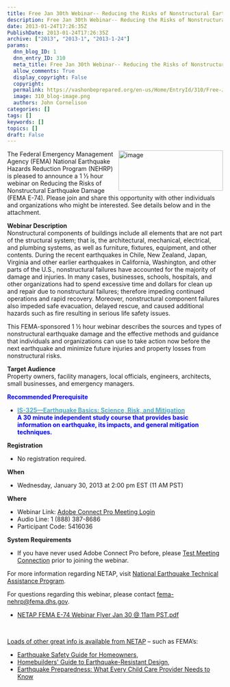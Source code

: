 ```yaml
---
title: Free Jan 30th Webinar-- Reducing the Risks of Nonstructural Earthquake Damage (FEMA E-74)
description: Free Jan 30th Webinar-- Reducing the Risks of Nonstructural Earthquake Damage (FEMA E-74)
date: 2013-01-24T17:26:35Z
PublishDate: 2013-01-24T17:26:35Z
archive: ["2013", "2013-1", "2013-1-24"]
params:
  dnn_blog_ID: 1
  dnn_entry_ID: 310
  meta_title: Free Jan 30th Webinar-- Reducing the Risks of Nonstructural Earthquake Damage (FEMA E-74)
  allow_comments: True
  display_copyright: False
  copyright:
  permalink: https://vashonbeprepared.org/en-us/Home/EntryId/310/Free-Jan-30th-Webinar-Reducing-the-Risks-of-Nonstructural-Earthquake-Damage-FEMA-E-74
  image: 310_blog-image.png
  authors: John Cornelison
categories: []
tags: []
keywords: []
topics: []
draft: False
---
```


<p><a href="./images/310/Windows-Live-Writer-d6b2e04ebc2d_823B-image_2.png"><img style="background-image: none; border-bottom: 0px; border-left: 0px; margin: 0px 0px 5px 5px; padding-left: 0px; padding-right: 0px; display: inline; float: right; border-top: 0px; border-right: 0px; padding-top: 0px" title="image" border="0" alt="image" align="right" src="./images/310/Windows-Live-Writer-d6b2e04ebc2d_823B-image_thumb.png" width="244" height="94" /></a>The Federal Emergency Management Agency (FEMA) National Earthquake Hazards Reduction Program (NEHRP) is pleased to announce a 1 ½ hour webinar on Reducing the Risks of Nonstructural Earthquake Damage (FEMA E-74). Please join and share this opportunity with other individuals and organizations who might be interested. See details below and in the attachment.</p>  <p><strong>Webinar Description</strong>    <br />Nonstructural components of buildings include all elements that are not part of the structural system; that is, the architectural, mechanical, electrical, and plumbing systems, as well as furniture, fixtures, equipment, and other contents. During the recent earthquakes in Chile, New Zealand, Japan, Virginia and other earlier earthquakes in California, Washington, and other parts of the U.S., nonstructural failures have accounted for the majority of damage and injuries. In many cases, businesses, schools, hospitals, and other organizations had to spend excessive time and dollars for clean up and repair due to nonstructural failures; therefore impeding continued operations and rapid recovery. Moreover, nonstructural component failures also impeded safe evacuation, delayed rescue, and caused additional hazards such as fire resulting in serious life safety issues.</p>  <p>This FEMA-sponsored 1 ½ hour webinar describes the sources and types of nonstructural earthquake damage and the effective methods and guidance that individuals and organizations can use to take action now before the next earthquake and minimize future injuries and property losses from nonstructural risks.</p>  <p><strong>Target Audience</strong><b>     <br /></b>Property owners, facility managers, local officials, engineers, architects, small businesses, and emergency managers.</p>  <p><strong><font color="#0000ff">Recommended Prerequisite</font></strong></p>  <ul>   <li><a href="http://links.govdelivery.com:80/track?type=click&amp;enid=ZWFzPTEmbWFpbGluZ2lkPTIwMTMwMTI0LjE0Nzc2NjYxJm1lc3NhZ2VpZD1NREItUFJELUJVTC0yMDEzMDEyNC4xNDc3NjY2MSZkYXRhYmFzZWlkPTEwMDEmc2VyaWFsPTE3MDIwNzkxJmVtYWlsaWQ9ZmVtYS1taXRpZ2F0aW9uQHZhc2hvbmRlc2lnbi5jb20mdXNlcmlkPWZlbWEtbWl0aWdhdGlvbkB2YXNob25kZXNpZ24uY29tJmZsPSZleHRyYT1NdWx0aXZhcmlhdGVJZD0mJiY=&amp;&amp;&amp;100&amp;&amp;&amp;http://training.fema.gov/EMIWeb/IS/is325.asp"><strong><font style="background-color: #ffff00"></font></strong></a><a href="http://links.govdelivery.com:80/track?type=click&amp;enid=ZWFzPTEmbWFpbGluZ2lkPTIwMTMwMTI0LjE0Nzc2NjYxJm1lc3NhZ2VpZD1NREItUFJELUJVTC0yMDEzMDEyNC4xNDc3NjY2MSZkYXRhYmFzZWlkPTEwMDEmc2VyaWFsPTE3MDIwNzkxJmVtYWlsaWQ9ZmVtYS1taXRpZ2F0aW9uQHZhc2hvbmRlc2lnbi5jb20mdXNlcmlkPWZlbWEtbWl0aWdhdGlvbkB2YXNob25kZXNpZ24uY29tJmZsPSZleHRyYT1NdWx0aXZhcmlhdGVJZD0mJiY=&amp;&amp;&amp;100&amp;&amp;&amp;http://training.fema.gov/EMIWeb/IS/is325.asp"><strong><font color="#4bacc6">IS-325—Earthquake Basics: Science, Risk, and Mitigation</font></strong></a>      <br /><strong><font color="#0000ff">A 30 minute independent study course that provides basic information on earthquake, its impacts, and general mitigation techniques.</font></strong></li> </ul>  <p><strong>Registration</strong></p>  <ul>   <li>No registration required.</li> </ul>  <p><strong>When</strong></p>  <ul>   <li>Wednesday, January 30, 2013 at 2:00 pm EST (11 AM PST)</li> </ul>  <p><strong>Where</strong></p>  <ul>   <li>Webinar Link: <a href="http://links.govdelivery.com:80/track?type=click&amp;enid=ZWFzPTEmbWFpbGluZ2lkPTIwMTMwMTI0LjE0Nzc2NjYxJm1lc3NhZ2VpZD1NREItUFJELUJVTC0yMDEzMDEyNC4xNDc3NjY2MSZkYXRhYmFzZWlkPTEwMDEmc2VyaWFsPTE3MDIwNzkxJmVtYWlsaWQ9ZmVtYS1taXRpZ2F0aW9uQHZhc2hvbmRlc2lnbi5jb20mdXNlcmlkPWZlbWEtbWl0aWdhdGlvbkB2YXNob25kZXNpZ24uY29tJmZsPSZleHRyYT1NdWx0aXZhcmlhdGVJZD0mJiY=&amp;&amp;&amp;101&amp;&amp;&amp;https://fema.connectsolutions.com/nehrp-webinar/">Adobe Connect Pro Meeting Login</a></li>    <li>Audio Line: 1 (888) 387-8686</li>    <li>Participant Code: 5416036</li> </ul>  <p><strong>System Requirements</strong></p>  <ul>   <li>If you have never used Adobe Connect Pro before, please <a href="http://links.govdelivery.com:80/track?type=click&amp;enid=ZWFzPTEmbWFpbGluZ2lkPTIwMTMwMTI0LjE0Nzc2NjYxJm1lc3NhZ2VpZD1NREItUFJELUJVTC0yMDEzMDEyNC4xNDc3NjY2MSZkYXRhYmFzZWlkPTEwMDEmc2VyaWFsPTE3MDIwNzkxJmVtYWlsaWQ9ZmVtYS1taXRpZ2F0aW9uQHZhc2hvbmRlc2lnbi5jb20mdXNlcmlkPWZlbWEtbWl0aWdhdGlvbkB2YXNob25kZXNpZ24uY29tJmZsPSZleHRyYT1NdWx0aXZhcmlhdGVJZD0mJiY=&amp;&amp;&amp;102&amp;&amp;&amp;https://fema.connectsolutions.com/common/help/en/support/meeting_test.htm">Test Meeting Connection</a> prior to joining the webinar.</li> </ul>  <p>For more information regarding NETAP, visit <a href="http://links.govdelivery.com:80/track?type=click&amp;enid=ZWFzPTEmbWFpbGluZ2lkPTIwMTMwMTI0LjE0Nzc2NjYxJm1lc3NhZ2VpZD1NREItUFJELUJVTC0yMDEzMDEyNC4xNDc3NjY2MSZkYXRhYmFzZWlkPTEwMDEmc2VyaWFsPTE3MDIwNzkxJmVtYWlsaWQ9ZmVtYS1taXRpZ2F0aW9uQHZhc2hvbmRlc2lnbi5jb20mdXNlcmlkPWZlbWEtbWl0aWdhdGlvbkB2YXNob25kZXNpZ24uY29tJmZsPSZleHRyYT1NdWx0aXZhcmlhdGVJZD0mJiY=&amp;&amp;&amp;103&amp;&amp;&amp;http://www.fema.gov/national-earthquake-hazards-reduction-program/national-earthquake-technical-assistance-program">National Earthquake Technical Assistance Program</a>.</p>  <p>For questions regarding this webinar, please contact <a href="mailto:fema-nehrp@fema.dhs.gov?subject=FEMA%20E-74%20Webinar">fema-nehrp@fema.dhs.gov</a>.</p>  <ul>   <li><a href="http://links.govdelivery.com:80/track?type=click&amp;enid=ZWFzPTEmbWFpbGluZ2lkPTIwMTMwMTI0LjE0Nzc2NjYxJm1lc3NhZ2VpZD1NREItUFJELUJVTC0yMDEzMDEyNC4xNDc3NjY2MSZkYXRhYmFzZWlkPTEwMDEmc2VyaWFsPTE3MDIwNzkxJmVtYWlsaWQ9ZmVtYS1taXRpZ2F0aW9uQHZhc2hvbmRlc2lnbi5jb20mdXNlcmlkPWZlbWEtbWl0aWdhdGlvbkB2YXNob25kZXNpZ24uY29tJmZsPSZleHRyYT1NdWx0aXZhcmlhdGVJZD0mJiY=&amp;&amp;&amp;104&amp;&amp;&amp;http://content.govdelivery.com/attachments/USDHSFEMA/2013/01/23/file_attachments/186719/NETAP%2BFEMA%2BE-74%2BWebinar%2BFlyer%2BJan%2B30%2B%2540%2B2pm%2BEST.pdf">NETAP FEMA E-74 Webinar Flyer Jan 30 @ 11am PST.pdf</a></li> </ul>  <p>&#160;</p>  <p><a href="http://www.fema.gov/earthquake-publications/earthquake-publications-individuals-and-families" target="_blank">Loads of other great info is available from NETAP</a> – such as FEMA’s:</p>  <ul>   <li><a href="http://www.fema.gov/library/viewRecord.do?id=1449">Earthquake Safety Guide for Homeowners</a>,&#160; </li>    <li><a href="http://www.fema.gov/library/viewRecord.do?id=2103" target="_blank">Homebuilders' Guide to Earthquake-Resistant Design</a>, </li>    <li><a href="http://www.fema.gov/library/viewRecord.do?id=1520">Earthquake Preparedness: What Every Child Care Provider Needs to Know</a></li> </ul>
